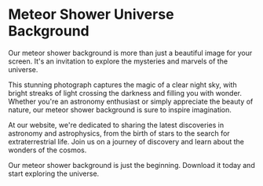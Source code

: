<!--font:Poppins-->

# Meteor Shower Universe Background

Our meteor shower background is more than just a beautiful image for your screen. It's an invitation to explore the mysteries and marvels of the universe.

This stunning photograph captures the magic of a clear night sky, with bright streaks of light crossing the darkness and filling you with wonder. Whether you're an astronomy enthusiast or simply appreciate the beauty of nature, our meteor shower background is sure to inspire imagination.

At our website, we're dedicated to sharing the latest discoveries in astronomy and astrophysics, from the birth of stars to the search for extraterrestrial life. Join us on a journey of discovery and learn about the wonders of the cosmos.

Our meteor shower background is just the beginning. Download it today and start exploring the universe.

<!--

Write me markdown content of website with wallpaper:

"A photograph of a meteor shower, with bright streaks of light crossing the night sky."

The header of the page should not be copy of the text but rather a real content of the website which is using this wallpaper.


---


# Stargaze with our Meteor Shower Wallpaper

Transform your desktop or mobile screen into a celestial wonderland with our stunning meteor shower wallpaper. This captivating photograph captures the magic of a clear night sky, with bright streaks of light crossing the darkness and filling you with awe.

Whether you're an astronomy enthusiast or simply appreciate the beauty of nature, this wallpaper is sure to inspire wonder and imagination. So why settle for a boring background when you can have a breathtaking view of the cosmos?

Download our meteor shower wallpaper today and let your screen transport you to a world beyond our own.


---


Heading should not include word "wallpaper". The website should not be about the wallpaper itself, wallpaper is just a related background, rewrite whole content.


---


# Explore the Wonders of the Night Sky with Our Meteor Shower Background

Immerse yourself in the beauty of the cosmos with our captivating meteor shower background. This stunning photograph captures the magic of a clear night sky, with bright streaks of light crossing the darkness and filling you with awe.

Whether you're an astronomy enthusiast or simply appreciate the wonders of nature, our meteor shower background is sure to inspire wonder and imagination. Use it as your desktop or mobile background and let your screen transport you to a world beyond our own.

Our website is dedicated to exploring the mysteries and marvels of the universe, from distant galaxies to our own solar system. Join us on a journey of discovery and learn about the latest astronomical discoveries, space missions, and more.

So why settle for a boring background when you can have a breathtaking view of the cosmos? Download our meteor shower background today and start your journey of exploration and inspiration.


---


Heading is too long, rewrite whole content.


---


# Discover the Wonders of the Universe with Our Meteor Shower Background

Our meteor shower background is more than just a beautiful image for your desktop or mobile screen. It's a gateway to the mysteries and marvels of the universe.

This stunning photograph captures the magic of a clear night sky, with bright streaks of light crossing the darkness and filling you with awe. Whether you're an astronomy enthusiast or simply appreciate the wonders of nature, our meteor shower background is sure to inspire wonder and imagination.

At our website, we're dedicated to exploring the depths of space and sharing the latest discoveries in astronomy and astrophysics. From the birth of stars to the search for extraterrestrial life, we cover it all.

Join us on a journey of discovery and learn about the wonders of the cosmos. Our meteor shower background is just the beginning. Download it today and start your exploration of the universe.


---


Heading is too long, rewrite whole content.


---


# Explore the Universe with Our Meteor Shower Background

Our meteor shower background is more than just a beautiful image for your screen. It's an invitation to explore the mysteries and marvels of the universe.

This stunning photograph captures the magic of a clear night sky, with bright streaks of light crossing the darkness and filling you with wonder. Whether you're an astronomy enthusiast or simply appreciate the beauty of nature, our meteor shower background is sure to inspire imagination.

At our website, we're dedicated to sharing the latest discoveries in astronomy and astrophysics, from the birth of stars to the search for extraterrestrial life. Join us on a journey of discovery and learn about the wonders of the cosmos.

Our meteor shower background is just the beginning. Download it today and start exploring the universe.


---


Write me a Google font which is best fitting for the website.

Pick from the list:
- Exo 2
- Lobster
- Raleway
- Poppins
- IBM Plex Sans
- Futura
- Great Vibes
- Playfair Display
- Inter
- Orbitron
- Barlow Condensed
- Lato
- Alegreya
- Montserrat
- Dancing Script
- Open Sans
- Roboto


Write just the font name nothing else.


---


Poppins

-->
